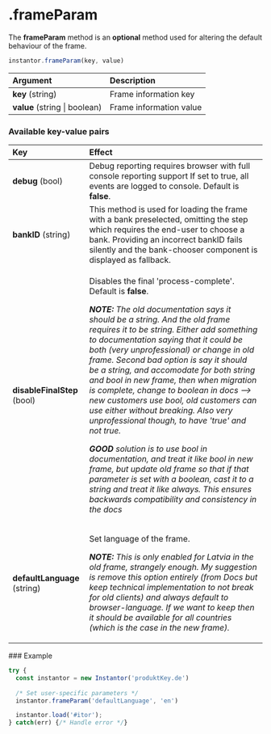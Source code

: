 # .frameParam

The **frameParam** method is an **optional** method used for altering the default behaviour of the frame.

```javascript
instantor.frameParam(key, value)
```

| Argument | Description |
| :--- | :--- |
| **key** \(string\) | Frame information key                                    |
| **value** \(string \| boolean\) | Frame information value |

### Available key-value pairs

<table>
  <thead>
    <tr>
      <th style="text-align:left">Key</th>
      <th style="text-align:left">Effect</th>
    </tr>
  </thead>
  <tbody>
    <tr>
      <td style="text-align:left"><b>debug</b> (bool)</td>
      <td style="text-align:left">Debug reporting requires browser with full console reporting support If
        set to true, all events are logged to console. Default is <b>false</b>.</td>
    </tr>
    <tr>
      <td style="text-align:left"><b>bankID</b> (string)</td>
      <td style="text-align:left">This method is used for loading the frame with a bank preselected, omitting
        the step which requires the end-user to choose a bank. Providing an incorrect
        bankID fails silently and the bank-chooser component is displayed as fallback.</td>
    </tr>
    <tr>
      <td style="text-align:left"><b>disableFinalStep </b>(bool)</td>
      <td style="text-align:left">
        <p>Disables the final &apos;process-complete&apos;. Default is <b>false</b>.</p>
        <p><em><b>NOTE:</b> The old documentation says it should be a string. And the old frame requires it to be string. Either add something to documentation saying that it could be both (very unprofessional) or change in old frame. Second bad option is say it should be a string, and accomodate for both string and bool in new frame, then when migration is complete, change to boolean in docs --&gt; new customers use bool, old customers can use either without breaking. Also very unprofessional though, to have &apos;true&apos; and not true.</em>
        </p>
        <p><em><b>GOOD </b>solution is to use bool in documentation, and treat it like bool in new frame, but update old frame so that if that parameter is set with a boolean, cast it to a string and treat it like always. This ensures backwards compatibility and consistency in the docs</em>
        </p>
      </td>
    </tr>
    <tr>
      <td style="text-align:left"><b>defaultLanguage </b>(string)</td>
      <td style="text-align:left">
        <p>Set language of the frame.</p>
        <p><em><b>NOTE:</b> This is only enabled for Latvia in the old frame, strangely enough. My suggestion is remove this option entirely (from Docs but keep technical implementation to not break for old clients) and always default to browser-language. If we want to keep then it should be available for all countries (which is the case in the new frame). </em>
        </p>
      </td>
    </tr>
  </tbody>
</table>### Example

```javascript
try {
  const instantor = new Instantor('produktKey.de')
  
  /* Set user-specific parameters */
  instantor.frameParam('defaultLanguage', 'en')

  instantor.load('#itor');
} catch(err) {/* Handle error */}
```

